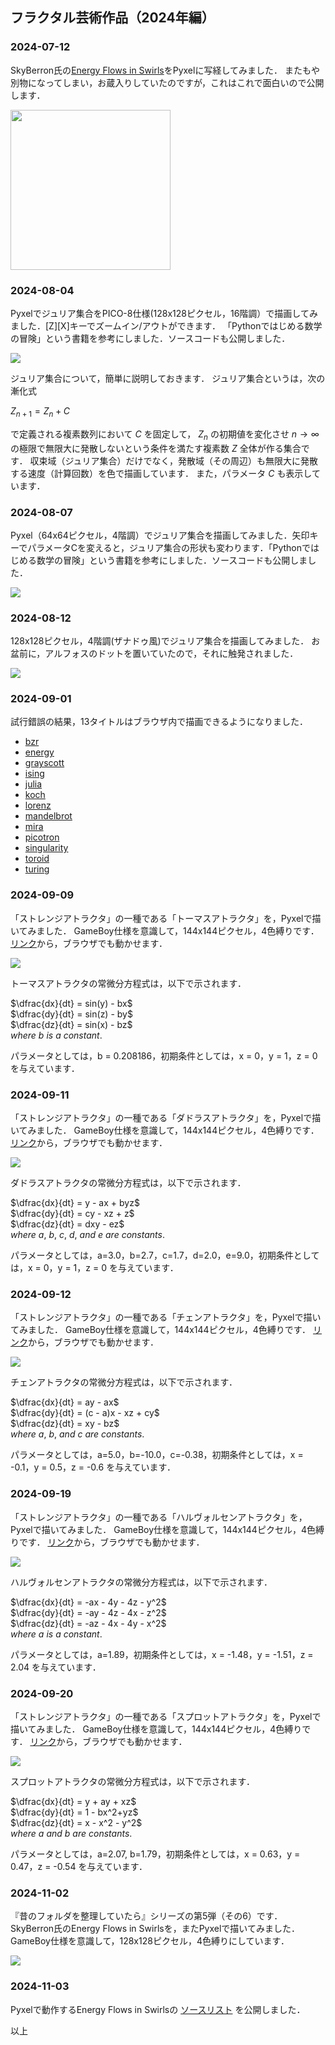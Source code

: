 ## フラクタル芸術作品（2024年編）

### 2024-07-12

SkyBerron氏の[Energy Flows in Swirls](https://twitter.com/SkyBerron/status/1582370900980080641)をPyxelに写経してみました．
またもや別物になってしまい，お蔵入りしていたのですが，これはこれで面白いので公開します． 

<img src="https://github.com/jay-kumogata/FractalArts/blob/main/pyxel/energy/screenshots/energy01.gif" width=256 />

### 2024-08-04

Pyxelでジュリア集合をPICO-8仕様(128x128ピクセル，16階調）で描画してみました．[Z][X]キーでズームイン/アウトができます．
「Pythonではじめる数学の冒険」という書籍を参考にしました．ソースコードも公開しました．

![](https://github.com/jay-kumogata/FractalArts/blob/main/pyxel/julia/screenshots/julia01.gif)

ジュリア集合について，簡単に説明しておきます．
ジュリア集合というは，次の漸化式

$Z_{n+1} = Z_{n} + C$

で定義される複素数列において $C$ を固定して， $Z_{n}$ の初期値を変化させ $n → ∞$ の極限で無限大に発散しないという条件を満たす複素数 $Z$ 全体が作る集合です．
収束域（ジュリア集合）だけでなく，発散域（その周辺）も無限大に発散する速度（計算回数）を色で描画しています．
また，パラメータ $C$ も表示しています．

### 2024-08-07

Pyxel（64x64ピクセル，4階調）でジュリア集合を描画してみました．矢印キーでパラメータCを変えると，ジュリア集合の形状も変わります．「Pythonではじめる数学の冒険」という書籍を参考にしました．ソースコードも公開しました．

![](https://github.com/jay-kumogata/FractalArts/blob/main/pyxel/julia/screenshots/julia02.gif)

### 2024-08-12

128x128ピクセル，4階調(ザナドゥ風)でジュリア集合を描画してみました．
お盆前に，アルフォスのドットを置いていたので，それに触発されました．

![](https://github.com/jay-kumogata/FractalArts/blob/main/pyxel/julia/screenshots/julia03.gif)

### 2024-09-01

試行錯誤の結果，13タイトルはブラウザ内で描画できるようになりました．

- [bzr](https://kitao.github.io/pyxel/wasm/launcher/?run=jay-kumogata.FractalArts.pyxel.bzr.bzr&packages=numpy)
- [energy](https://kitao.github.io/pyxel/wasm/launcher/?run=jay-kumogata.FractalArts.pyxel.energy.energy&packages=numpy)
- [grayscott](https://kitao.github.io/pyxel/wasm/launcher/?run=jay-kumogata.FractalArts.pyxel.grayscott.grayscott&packages=numpy)
- [ising](https://kitao.github.io/pyxel/wasm/launcher/?run=jay-kumogata.FractalArts.pyxel.ising.ising&packages=numpy)
- [julia](https://kitao.github.io/pyxel/wasm/launcher/?run=jay-kumogata.FractalArts.pyxel.julia.julia&packages=numpy)
- [koch](https://kitao.github.io/pyxel/wasm/launcher/?run=jay-kumogata.FractalArts.pyxel.koch.koch&packages=numpy)
- [lorenz](https://kitao.github.io/pyxel/wasm/launcher/?run=jay-kumogata.FractalArts.pyxel.lorenz.lorenz&packages=numpy)
- [mandelbrot](https://kitao.github.io/pyxel/wasm/launcher/?run=jay-kumogata.FractalArts.pyxel.mandelbrot.mandelbrot&packages=numpy)
- [mira](https://kitao.github.io/pyxel/wasm/launcher/?run=jay-kumogata.FractalArts.pyxel.mira.mira&packages=numpy)
- [picotron](https://kitao.github.io/pyxel/wasm/launcher/?run=jay-kumogata.FractalArts.pyxel.picotron.picotron&packages=numpy)
- [singularity](https://kitao.github.io/pyxel/wasm/launcher/?run=jay-kumogata.FractalArts.pyxel.singularity.singularity&packages=numpy)
- [toroid](https://kitao.github.io/pyxel/wasm/launcher/?run=jay-kumogata.FractalArts.pyxel.toroid.toroid&packages=numpy)
- [turing](https://kitao.github.io/pyxel/wasm/launcher/?run=jay-kumogata.FractalArts.pyxel.turing.turing&packages=numpy)

### 2024-09-09

「ストレンジアトラクタ」の一種である「トーマスアトラクタ」を，Pyxelで描いてみました．
GameBoy仕様を意識して，144x144ピクセル，4色縛りです．
[リンク](https://kitao.github.io/pyxel/wasm/launcher/?run=jay-kumogata.FractalArts.pyxel.thomas.thomas)から，ブラウザでも動かせます．

![](https://github.com/jay-kumogata/FractalArts/blob/main/pyxel/thomas/screenshots/thomas01.gif)

トーマスアトラクタの常微分方程式は，以下で示されます．

$\dfrac{dx}{dt} = sin(y) - bx$<br>
$\dfrac{dy}{dt} = sin(z) - by$<br>
$\dfrac{dz}{dt} = sin(x) - bz$<br>
$where \ b \ is \ a \ constant.$<br>

パラメータとしては，b = 0.208186，初期条件としては，x = 0，y = 1，z = 0 を与えています．

### 2024-09-11

「ストレンジアトラクタ」の一種である「ダドラスアトラクタ」を，Pyxelで描いてみました．
GameBoy仕様を意識して，144x144ピクセル，4色縛りです．
[リンク](https://kitao.github.io/pyxel/wasm/launcher/?run=jay-kumogata.FractalArts.pyxel.dadras.dadras)から，ブラウザでも動かせます．

![](https://github.com/jay-kumogata/FractalArts/blob/main/pyxel/dadras/screenshots/dadras01.gif)

ダドラスアトラクタの常微分方程式は，以下で示されます．

$\dfrac{dx}{dt} = y - ax + byz$<br>
$\dfrac{dy}{dt} = cy - xz + z$<br>
$\dfrac{dz}{dt} = dxy - ez$<br>
$where \ a, \ b, \ c, \ d, \ and \ e \ are \ constants.$<br>

パラメータとしては，a=3.0，b=2.7，c=1.7，d=2.0，e=9.0，初期条件としては，x = 0，y = 1，z = 0 を与えています．

### 2024-09-12

「ストレンジアトラクタ」の一種である「チェンアトラクタ」を，Pyxelで描いてみました．
GameBoy仕様を意識して，144x144ピクセル，4色縛りです．
[リンク](https://kitao.github.io/pyxel/wasm/launcher/?run=jay-kumogata.FractalArts.pyxel.chen.chen)から，ブラウザでも動かせます．

![](https://github.com/jay-kumogata/FractalArts/blob/main/pyxel/chen/screenshots/chen01.gif)

チェンアトラクタの常微分方程式は，以下で示されます．

$\dfrac{dx}{dt} = ay - ax$<br>
$\dfrac{dy}{dt} = (c - a)x - xz + cy$<br>
$\dfrac{dz}{dt} = xy - bz$<br>
$where \ a, \ b, \ and \ c \ are \ constants.$<br>

パラメータとしては，a=5.0，b=-10.0，c=-0.38，初期条件としては，x = -0.1，y = 0.5，z = -0.6 を与えています．

### 2024-09-19

「ストレンジアトラクタ」の一種である「ハルヴォルセンアトラクタ」を，Pyxelで描いてみました．
GameBoy仕様を意識して，144x144ピクセル，4色縛りです．
[リンク](https://kitao.github.io/pyxel/wasm/launcher/?run=jay-kumogata.FractalArts.pyxel.halvorsen.halvorsen)から，ブラウザでも動かせます．

![](https://github.com/jay-kumogata/FractalArts/blob/main/pyxel/halvorsen/screenshots/halvorsen01.gif)

ハルヴォルセンアトラクタの常微分方程式は，以下で示されます．

$\dfrac{dx}{dt} = -ax - 4y - 4z - y^2$<br>
$\dfrac{dy}{dt} = -ay - 4z - 4x - z^2$<br>
$\dfrac{dz}{dt} = -az - 4x - 4y - x^2$<br>
$where \ a \ is \ a \ constant.$<br>

パラメータとしては，a=1.89，初期条件としては，x = -1.48，y = -1.51，z = 2.04 を与えています．

### 2024-09-20

「ストレンジアトラクタ」の一種である「スプロットアトラクタ」を，Pyxelで描いてみました．
GameBoy仕様を意識して，144x144ピクセル，4色縛りです．
[リンク](https://kitao.github.io/pyxel/wasm/launcher/?run=jay-kumogata.FractalArts.pyxel.sprott.sprott)から，ブラウザでも動かせます．

![](https://github.com/jay-kumogata/FractalArts/blob/main/pyxel/sprott/screenshots/sprott01.gif)

スプロットアトラクタの常微分方程式は，以下で示されます．

$\dfrac{dx}{dt} = y + ay + xz$<br>
$\dfrac{dy}{dt} = 1 - bx^2+yz$<br>
$\dfrac{dz}{dt} = x - x^2 - y^2$<br>
$where \ a \ and \ b \ are \ constants.$<br>

パラメータとしては，a=2.07, b=1.79，初期条件としては，x = 0.63，y = 0.47，z = -0.54 を与えています．

### 2024-11-02

『昔のフォルダを整理していたら』シリーズの第5弾（その6）です．
SkyBerron氏のEnergy Flows in Swirlsを，またPyxelで描いてみました．
GameBoy仕様を意識して，128x128ピクセル，4色縛りにしています．

![](https://github.com/jay-kumogata/FractalArts/blob/main/pyxel/energy/screenshots/energy03.gif)

### 2024-11-03

Pyxelで動作するEnergy Flows in Swirlsの
[ソースリスト](https://github.com/jay-kumogata/FractalArts/tree/main/pyxel/energy)
を公開しました．

以上
